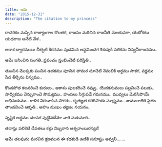 ```yaml
---
title: ఆమె
date: "2015-12-31"
description: "The citation to my princess"
---
```


రాచరికం మప్పిన రాజ్యాంగాల కొలతగ,
రాజసం మరిచిన రాజనీతి మెలకువగా,
యెటోకటు యథరాజ అనేటి వేళ..

ఆకాశ ద్వారములు చీల్చెటి కిరనము పుడమిన అస్థమించగ శిశువుకి పలికెను విస్వనీరాజనము..

ఆమె జనించిన సంగతి..ప్రపంచం స్తంభించెటి పరిస్తితి..

తుంచిన మొక్కకు పంచిన ఉదకము పూచిన తామర చూచెటి నెమలికి అర్థము సాకగ, వర్ణము సేద తీర్చెను విస్వము..

కొండపోత కలవరించె కురులు..
ఆకాశం పులకరించె నవ్వు..
యెదకనుమలు పల్లవించె పలుకు..
సాథ్వికము వెన్నుగాంచె సౌమ్యము..
హంసలు సిగ్గుపడే గమనము..
మువ్వలు మెరిసిపొయే అభినయము..
కాళిక విరబూసిన పొగరు..
కృతఙ్ఞత కరిగిపొయె సూక్ష్మము..
జామురాతిరి సైతం తాండవించె ఆకృతి..
అహం ముఖం త్యజం నయనం..

సృష్టికె అద్దము చూపగ పుట్టినదేమో నారి సుకుమారి..

తథాస్తు పలికెటి దేవతలు కళ్లు నిబ్బరాన ఆశ్చరాంబురస్యః!!

ఆమె తలపును మరచిన క్షణమున ఈ కథకుడి ఉణికి సమాప్తం అవ్వనీ.......
